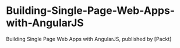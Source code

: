 # Building-Single-Page-Web-Apps-with-AngularJS
Building Single Page Web Apps with AngularJS, published by [Packt]
